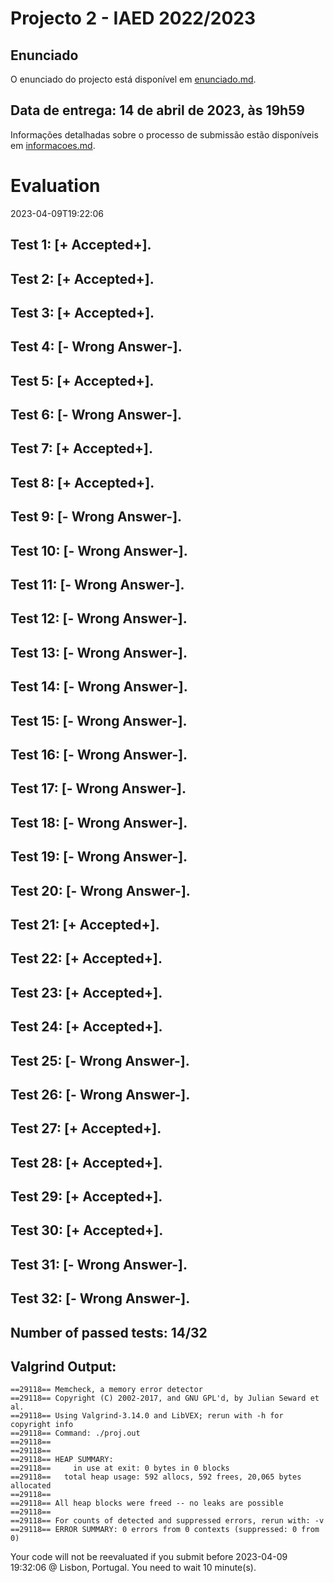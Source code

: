 # Projecto 2 - IAED 2022/2023

## Enunciado

O enunciado do projecto está disponível em [enunciado.md](enunciado.md). 

## Data de entrega: 14 de abril de 2023, às 19h59

Informações detalhadas sobre o processo de submissão estão disponíveis em [informacoes.md](informacoes.md).



# Evaluation

2023-04-09T19:22:06

## Test 1: [+ Accepted+].
## Test 2: [+ Accepted+].
## Test 3: [+ Accepted+].
## Test 4: [- Wrong Answer-].


## Test 5: [+ Accepted+].
## Test 6: [- Wrong Answer-].


## Test 7: [+ Accepted+].
## Test 8: [+ Accepted+].
## Test 9: [- Wrong Answer-].


## Test 10: [- Wrong Answer-].


## Test 11: [- Wrong Answer-].


## Test 12: [- Wrong Answer-].


## Test 13: [- Wrong Answer-].


## Test 14: [- Wrong Answer-].


## Test 15: [- Wrong Answer-].


## Test 16: [- Wrong Answer-].


## Test 17: [- Wrong Answer-].


## Test 18: [- Wrong Answer-].


## Test 19: [- Wrong Answer-].


## Test 20: [- Wrong Answer-].


## Test 21: [+ Accepted+].
## Test 22: [+ Accepted+].
## Test 23: [+ Accepted+].
## Test 24: [+ Accepted+].
## Test 25: [- Wrong Answer-].


## Test 26: [- Wrong Answer-].


## Test 27: [+ Accepted+].
## Test 28: [+ Accepted+].
## Test 29: [+ Accepted+].
## Test 30: [+ Accepted+].
## Test 31: [- Wrong Answer-].


## Test 32: [- Wrong Answer-].




## Number of passed tests: 14/32


## Valgrind Output:


```
==29118== Memcheck, a memory error detector
==29118== Copyright (C) 2002-2017, and GNU GPL'd, by Julian Seward et al.
==29118== Using Valgrind-3.14.0 and LibVEX; rerun with -h for copyright info
==29118== Command: ./proj.out
==29118== 
==29118== 
==29118== HEAP SUMMARY:
==29118==     in use at exit: 0 bytes in 0 blocks
==29118==   total heap usage: 592 allocs, 592 frees, 20,065 bytes allocated
==29118== 
==29118== All heap blocks were freed -- no leaks are possible
==29118== 
==29118== For counts of detected and suppressed errors, rerun with: -v
==29118== ERROR SUMMARY: 0 errors from 0 contexts (suppressed: 0 from 0)

```


Your code will not be reevaluated if you submit before 2023-04-09 19:32:06 @ Lisbon, Portugal. You need to wait 10 minute(s).


